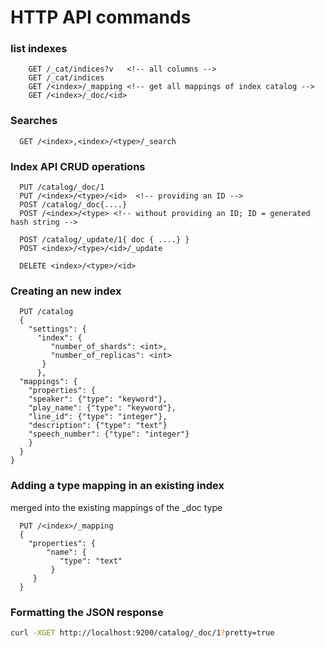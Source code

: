 # HTTP API commands

### list indexes
```http
    GET /_cat/indices?v   <!-- all columns -->
    GET /_cat/indices
    GET /<index>/_mapping <!-- get all mappings of index catalog -->
    GET /<index>/_doc/<id>
```
### Searches
```http
  GET /<index>,<index>/<type>/_search
```

### Index API CRUD operations
```http
  PUT /catalog/_doc/1
  PUT /<index>/<type>/<id>  <!-- providing an ID -->
  POST /catalog/_doc{....}
  POST /<index>/<type> <!-- without providing an ID; ID = generated hash string -->

  POST /catalog/_update/1{ doc { ....} }
  POST <index>/<type>/<id>/_update

  DELETE <index>/<type>/<id>
```

### Creating an **new** index
```http
  PUT /catalog 
  {
    "settings": {
      "index": {
         "number_of_shards": <int>,
         "number_of_replicas": <int>
       }
      },
  "mappings": {
    "properties": {
    "speaker": {"type": "keyword"},
    "play_name": {"type": "keyword"},
    "line_id": {"type": "integer"},
    "description": {"type": "text"}
    "speech_number": {"type": "integer"}
    }
  }
}
```

### Adding a type mapping in an existing index
merged into the existing mappings of the _doc type
```http
  PUT /<index>/_mapping
  {
    "properties": {
        "name": {
           "type": "text"    
         }
     }
  }
```

### Formatting the JSON response
```bash
curl -XGET http://localhost:9200/catalog/_doc/1?pretty=true
```


